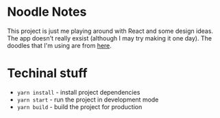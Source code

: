 # Noodle Notes

This project is just me playing around with React and some design ideas. The app doesn't really exsist (although I may try making it one day). The doodles that I'm using are from [here](https://www.opendoodles.com/).

# Techinal stuff

- `yarn install` - install project dependencies
- `yarn start` - run the project in development mode
- `yarn build` - build the project for production